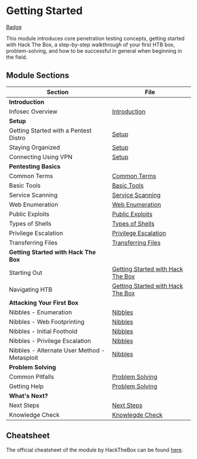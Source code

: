 # Getting Started
[Badge](https://academy.hackthebox.com/achievement/badge/a1c8530c-7428-11ee-b5a6-bea50ffe6cb4)

This module introduces core penetration testing concepts, getting started with Hack The Box, a step-by-step walkthrough of your first HTB box, problem-solving, and how to be successful in general when beginning in the field.

## Module Sections
| Section                                      | File                                                                        |
| -------------------------------------------- | --------------------------------------------------------------------------- |
| **Introduction**                             |                                                                             |
| Infosec Overview                             | [Introduction](./Introduction.md)                                           |
| **Setup**                                    |                                                                             |
| Getting Started with a Pentest Distro        | [Setup](./Setup.md)                                                         |
| Staying Organized                            | [Setup](./Setup.md)                                                         |
| Connecting Using VPN                         | [Setup](./Setup.md)                                                         |
| **Pentesting Basics**                        |                                                                             |
| Common Terms                                 | [Common Terms](./Common_Terms.md)                                           |
| Basic Tools                                  | [Basic Tools](./Basic_Tools.md)                                             |
| Service Scanning                             | [Service Scanning](./Service_Scanning.md)                                   |
| Web Enumeration                              | [Web Enumeration](./Web_Enumeration.md)                                     |
| Public Exploits                              | [Public Exploits](./Public_Exploits.md)                                     |
| Types of Shells                              | [Types of Shells](./Types_of_Shells.md)                                     |
| Privilege Escalation                         | [Privilege Escalation](./Privilege_Escalation.md)                           |
| Transferring Files                           | [Transferring Files](./Transferring_Files.md)                               |
| **Getting Started with Hack The Box**        |                                                                             |
| Starting Out                                 | [Getting Started with Hack The Box](./Getting_Started_with_Hack_The_Box.md) |
| Navigating HTB                               | [Getting Started with Hack The Box](./Getting_Started_with_Hack_The_Box.md) |
| **Attacking Your First Box**                 |                                                                             |
| Nibbles - Enumeration                        | [Nibbles](./Nibbles.md)                                                     |
| Nibbles - Web Footprinting                   | [Nibbles](./Nibbles.md)                                                     |
| Nibbles - Initial Foothold                   | [Nibbles](./Nibbles.md)                                                     |
| Nibbles - Privilege Escalation               | [Nibbles](./Nibbles.md)                                                     |
| Nibbles - Alternate User Method - Metasploit | [Nibbles](./Nibbles.md)                                                     |
| **Problem Solving**                          |                                                                             |
| Common Pitfalls                              | [Problem Solving](./Problem_Solving.md)                                     |
| Getting Help                                 | [Problem Solving](./Problem_Solving.md)                                     |
| **What's Next?**                             |                                                                             |
| Next Steps                                   | [Next Steps](./Next_Steps.md)                                               |
| Knowledge Check                              | [Knowlegde Check](./Knowledge_Check.md)                                     |

## Cheatsheet
The official cheatsheet of the module by HackTheBox can be found [here](./Cheatsheet.md).